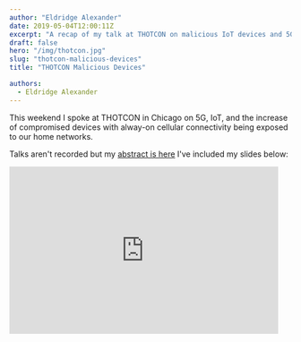```yaml
---
author: "Eldridge Alexander"
date: 2019-05-04T12:00:11Z
excerpt: "A recap of my talk at THOTCON on malicious IoT devices and 5G Networks."
draft: false
hero: "/img/thotcon.jpg"
slug: "thotcon-malicious-devices"
title: "THOTCON Malicious Devices"

authors:
  - Eldridge Alexander
---
```


This weekend I spoke at THOTCON in Chicago on 5G, IoT, and the increase of compromised devices with alway-on cellular connectivity being exposed to our home networks.

Talks aren't recorded but my [abstract is here](https://thotcon.org/archive/speakers-0xA.html) I've included my slides below:

<iframe src="https://docs.google.com/presentation/d/e/2PACX-1vR5Wtm96jZs_LHFwStt7Ca3e7hHV-mFoRS6OPh83sYuFULZirrHzeImJfwjF17LFrH74wsWjp8P5x37/embed?start=false&loop=false&delayms=3000" frameborder="0" width="480" height="299" allowfullscreen="true" mozallowfullscreen="true" webkitallowfullscreen="true"></iframe>
